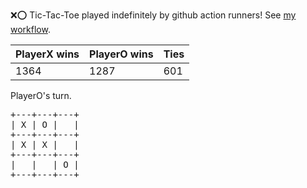:x::o: Tic-Tac-Toe played indefinitely by github action runners! See [my workflow](.github/workflows/play.yaml).

|PlayerX wins|PlayerO wins|Ties|
|-|-|-|
|1364|1287|601|

PlayerO's turn.

<pre>
+---+---+---+
| X | O |   |
+---+---+---+
| X | X |   |
+---+---+---+
|   |   | O |
+---+---+---+
</pre>